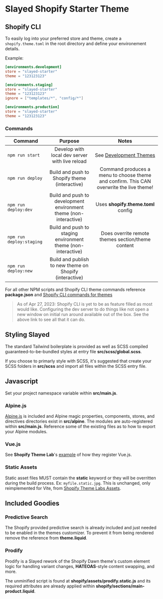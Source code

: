 # Slayed Shopify Starter Theme

## Shopify CLI

To easily log into your preferred store and theme, create a `shopify.theme.toml` in the root directory and define your environement details.

Example:

```toml
[environments.development]
store = "slayed-starter"
theme = "123123123"

[environments.staging]
store = "slayed-starter"
theme = "123123123"
ignore = ["templates/*", "config/*"]

[environments.production]
store = "slayed-starter"
theme = "123123123"
```

### Commands

| Command       | Purpose           | Notes  |
| ------------- |:-------------:| :-----:|
| `npm run start`   | Develop with local dev server with live reload| See [Development Themes](https://shopify.dev/docs/themes/tools/cli#development-themes) |
| `npm run deploy`     | Build and push to Shopify theme (interactive)      | Command produces a menu to choose theme and confirm. This CAN overwrite the live theme! |
| `npm run deploy:dev` | Build and push to development environment theme (non-interactive)     | Uses **shopify.theme.toml** config |
| `npm run deploy:staging` | Build and push to staging environment theme (non-interactive)  | Does overrite remote themes section/theme content |
| `npm run deploy:new` | Build and publish to new theme on Shopify (interactive) |     |

For all other NPM scripts and Shopify CLI theme commands reference **package.json** and [Shopify CLI commands for themes](https://shopify.dev/docs/themes/tools/cli/commands)

> As of Apr 27, 2023:
> Shopify CLI is yet to be as feature filled as most would like. Configuring the dev
> server to do things like not open a new window on initial run around available out of
> the box. See the above link to see all that it can do.

## Styling Slayed

The standard Tailwind boilerplate is provided as well as SCSS compiled guaranteed-to-be-bundled styles at entry file **src/scss/global.scss**.

If you choose to primarly style with SCSS, it's suggested that create your SCSS folders in **src/scss** and import all files within the SCSS entry file.

## Javascript

Set your project namespace variable within **src/main.js**.

### Alpine.js
[Alpine.js](https://alpinejs.dev/start-here) is included and Alpine magic properties, components, stores, and directives directories exist in **src/alpine**. The modules are auto-registered within **src/main.js**. Reference some of the existing files as to how to export your Alpine modules.

### Vue.js
See **Shopify Theme Lab**'s [example](https://github.com/uicrooks/shopify-theme-lab/blob/main/src/main.js) of how they register Vue.js.

### Static Assets
Static asset files MUST contain the **static** keyword or they will be overritten during the build process. Ex: `myfile.static.jpg`. This is unchanged, only reimplemented for Vite, from [Shopify Theme Labs Assets](https://uicrooks.github.io/shopify-theme-lab-docs/guide/assets.html#static-files).

## Included Goodies

### Predictive Search
The Shopify provided predictive search is already included and just needed to be enabled in the themes customizer. To prevent it from being rendered remove the reference from **theme.liquid**.

### Prodify
Prodify is a Slayed rework of the Shopify Dawn theme's custom element logic for handling variant changes, **HATEOAS**-style content swapping, and more.

The unminified script is found at **shopify/assets/prodify.static.js** and its required attributes are already applied within **shopify/sections/main-product.liquid**.
